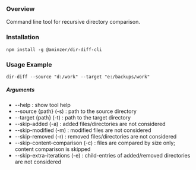 ### Overview

Command line tool for recursive directory comparison.

### Installation

```
npm install -g @aminzer/dir-diff-cli
```

### Usage Example

```
dir-diff --source "d:/work" --target "e:/backups/work"
```

##### Arguments

* --help                         : show tool help
* --source {path}           (-s) : path to the source directory
* --target {path}           (-t) : path to the target directory
* --skip-added              (-a) : added files/directories are not considered
* --skip-modified           (-m) : modified files are not considered
* --skip-removed            (-r) : removed files/directories are not considered
* --skip-content-comparison (-c) : files are compared by size only; content comparison is skipped
* --skip-extra-iterations   (-e) : child-entries of added/removed directories are not considered
